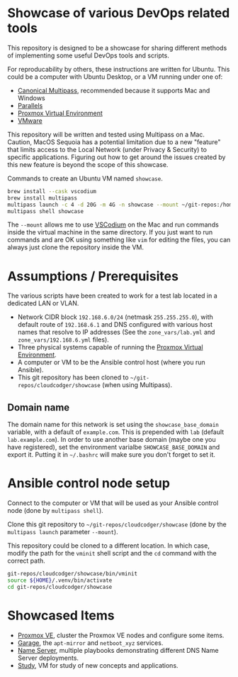 # Showcase of various DevOps related tools

This repository is designed to be a showcase for sharing different methods of implementing some useful DevOps tools and scripts.

For reproducability by others, these instructions are written for Ubuntu. This could be a computer with Ubuntu Desktop, or a VM running under one of:

- [Canonical Multipass](https://multipass.run/), recommended because it supports Mac and Windows
- [Parallels](https://www.parallels.com/)
- [Proxmox Virtual Environment](https://www.proxmox.com/en/proxmox-virtual-environment/overview)
- [VMware](https://www.vmware.com/)

This repository will be written and tested using Multipass on a Mac. Caution, MacOS Sequoia has a potential limitation due to a new "feature" that limits access to the Local Network (under Privacy & Security) to specific applications. Figuring out how to get around the issues created by this new feature is beyond the scope of this showcase.

Commands to create an Ubuntu VM named `showcase`.

```bash
brew install --cask vscodium
brew install multipass
multipass launch -c 4 -d 20G -m 4G -n showcase --mount ~/git-repos:/home/ubuntu/git-repos
multipass shell showcase
```

The `--mount` allows me to use [VSCodium](https://vscodium.com/) on the Mac and run commands inside the virtual machine in the same directory. If you just want to run commands and are OK using something like `vim` for editing the files, you can always just clone the repository inside the VM.

# Assumptions / Prerequisites

The various scripts have been created to work for a test lab located in a dedicated LAN or VLAN.

- Network CIDR block `192.168.6.0/24` (netmask `255.255.255.0`), with default route of `192.168.6.1` and DNS configured with various host names that resolve to IP addresses (See the `zone_vars/lab.yml` and `zone_vars/192.168.6.yml` files).
- Three physical systems capable of running the [Proxmox Virtual Environment](https://www.proxmox.com/en/proxmox-virtual-environment/overview).
- A computer or VM to be the Ansible control host (where you run Ansible).
- This git repository has been cloned to `~/git-repos/cloudcodger/showcase` (when using Multipass).

## Domain name

The domain name for this network is set using the `showcase_base_domain` variable, with a default of `example.com`. This is prepended with `lab` (default `lab.example.com`). In order to use another base domain (maybe one you have registered), set the environment varialbe `SHOWCASE_BASE_DOMAIN` and export it. Putting it in `~/.bashrc` will make sure you don't forget to set it.

# Ansible control node setup

Connect to the computer or VM that will be used as your Ansible control node (done by `multipass shell`).

Clone this git repository to `~/git-repos/cloudcodger/showcase` (done by the `multipass launch` parameter `--mount`).

This repository could be cloned to a different location. In which case, modify the path for the `vminit` shell script and the `cd` command with the correct path.

```bash
git-repos/cloudcodger/showcase/bin/vminit
source ${HOME}/.venv/bin/activate
cd git-repos/cloudcodger/showcase
```

# Showcased Items

- [Proxmox VE](docs/PVE.md), cluster the Proxmox VE nodes and configure some items.
- [Garage](docs/Garage.md), the `apt-mirror` and `netboot_xyz` services.
- [Name Server](docs/NameServer.md), multiple playbooks demonstrating different DNS Name Server deployments.
- [Study](docs/Study.md), VM for study of new concepts and applications.
